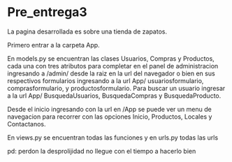 # Pre_entrega3

La pagina desarrollada es sobre una tienda de zapatos.

Primero entrar a la carpeta App.

En models.py se encuentran las clases Usuarios, Compras y Productos, cada una con tres atributos para completar en el panel de administracion ingresando a /admin/ 
desde la raiz en la url del navegador o bien en sus respectivos formularios ingresando a la url App/ usuariosformulario, comprasformulario, y productosformulario.
Para buscar un usuario ingresar a la url App/ BusquedaUsuarios, BusquedaCompras y BusquedaProducto.

Desde el inicio ingresando con la url en /App se puede ver un menu de navegacion para recorrer con las opciones Inicio, Productos, Locales y Contactanos.

En views.py se encuentran todas las funciones y en urls.py todas las urls




pd: perdon la desprolijidad no llegue con el tiempo a hacerlo bien

